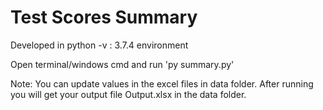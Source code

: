 # Test Scores Summary
Developed in python -v : 3.7.4 environment

Open terminal/windows cmd and run 'py summary.py'

Note: You can update values in the excel files in data folder. After running you will get your output file Output.xlsx in the data folder.


